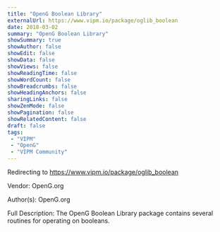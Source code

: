 ```yaml
---
title: "OpenG Boolean Library"
externalUrl: https://www.vipm.io/package/oglib_boolean
date: 2018-03-02
summary: "OpenG Boolean Library"
showSummary: true
showAuthor: false
showEdit: false
showData: false
showViews: false
showReadingTime: false
showWordCount: false
showBreadcrumbs: false
showHeadingAnchors: false
sharingLinks: false
showZenMode: false
showPagination: false
showRelatedContent: false
draft: false
tags:
 - "VIPM"
 - "OpenG"
 - "VIPM Community"
---
```


Redirecting to https://www.vipm.io/package/oglib_boolean

Vendor: OpenG.org

Author(s): OpenG.org
 
Full Description:
The OpenG Boolean Library package contains several routines for operating on booleans.